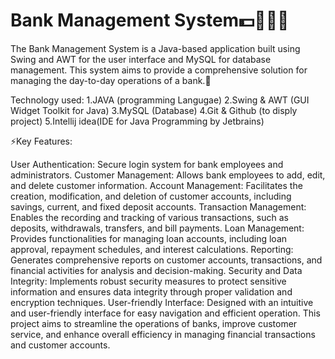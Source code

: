 # Bank Management System💵🧑🏻‍💻

The Bank Management System is a Java-based application built using Swing and AWT for the user interface and MySQL for database management. This system aims to provide a comprehensive solution for managing the day-to-day operations of a bank.🚀

Technology used:
1.JAVA (programming Langugae)
2.Swing & AWT (GUI Widget Toolkit for Java)
3.MySQL (Database)
4.Git & Github (to disply project)
5.Intellij idea(IDE for Java Programming by Jetbrains)

⚡Key Features:

User Authentication: Secure login system for bank employees and administrators.
Customer Management: Allows bank employees to add, edit, and delete customer information.
Account Management: Facilitates the creation, modification, and deletion of customer accounts, including savings, current, and fixed deposit accounts.
Transaction Management: Enables the recording and tracking of various transactions, such as deposits, withdrawals, transfers, and bill payments.
Loan Management: Provides functionalities for managing loan accounts, including loan approval, repayment schedules, and interest calculations.
Reporting: Generates comprehensive reports on customer accounts, transactions, and financial activities for analysis and decision-making.
Security and Data Integrity: Implements robust security measures to protect sensitive information and ensures data integrity through proper validation and encryption techniques.
User-friendly Interface: Designed with an intuitive and user-friendly interface for easy navigation and efficient operation.
This project aims to streamline the operations of banks, improve customer service, and enhance overall efficiency in managing financial transactions and customer accounts.
